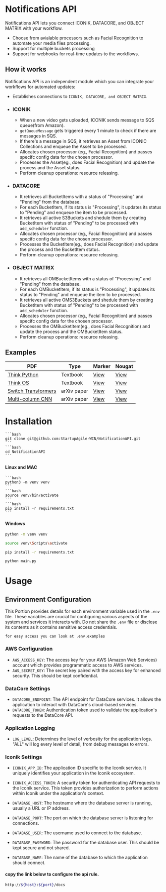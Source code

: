 # Notifications API

Notifications API lets you connect ICONIK, DATACORE, and OBJECT MATRIX with your workflow.
- Choose from avialable processors such as Facial Recognition to automate your media files processing.
- Support for multiple buckets processing
- Support for webhooks for real-time updates to the workflows.
  
## How it works

Notifications API is an independent module which you can integrate your workflows for automated updates:

- Establishes connections to ` ICONIK, DATACORE, and OBJECT MATRIX `.
- ### ICONIK
  - When a new video gets uploaded, ICONIK sends message to SQS queue(from Amazon).
  - `getQueueMessage` gets triggered every 1 minute to check if there are messages in SQS.
  - If there's a message in SQS, it retrieves an Asset from ICONIC Collections and enqueue the Asset to be processed.
  - Allocates chosen processor (eg., Facial Recognition) and passes specifc config data for the chosen processor.
  - Processes the Asset(eg., does  Facial Recognition) and update the process and the Asset status.
  - Perform cleanup operations: resource releasing.
- ### DATACORE
  - It retrieves all BucketItems with a status of "Processing" and "Pending" from the database.
  - For each BucketItem, if its status is "Processing", it updates its status to "Pending" and enqueue the item to be processed.
  - It retrieves all active S3Buckets and shedule them by creating BucketItem with status of "Pending" to be processed with `add_scheduler` function.
  - Allocates chosen processor (eg., Facial Recognition) and passes specifc config data for the chosen processor.
  - Processes the BucketItem(eg., does  Facial Recognition) and update the process and the BucketItem status.
  - Perform cleanup operations: resource releasing.
- ### OBJECT MATRIX
  - It retrieves all OMBucketItems with a status of "Processing" and "Pending" from the database.
  - For each OMBucketItem, if its status is "Processing", it updates its status to "Pending" and enqueue the item to be processed.
  - It retrieves all active OMS3Buckets and shedule them by creating BucketItem with status of "Pending" to be processed with `add_scheduler` function.
  - Allocates chosen processor (eg., Facial Recognition) and passes specifc config data for the chosen processor.
  - Processes the OMBucketItem(eg., does  Facial Recognition) and update the process and the OMBucketItem status.
  - Perform cleanup operations: resource releasing.
## Examples

| PDF                                                                   | Type        | Marker                                                                                                 | Nougat                                                                                                 |
|-----------------------------------------------------------------------|-------------|--------------------------------------------------------------------------------------------------------|--------------------------------------------------------------------------------------------------------|
| [Think Python](https://greenteapress.com/thinkpython/thinkpython.pdf) | Textbook    | [View](https://github.com/VikParuchuri/marker/blob/master/data/examples/marker/thinkpython.md)         | [View](https://github.com/VikParuchuri/marker/blob/master/data/examples/nougat/thinkpython.md)         |
| [Think OS](https://greenteapress.com/thinkos/thinkos.pdf)             | Textbook    | [View](https://github.com/VikParuchuri/marker/blob/master/data/examples/marker/thinkos.md)             | [View](https://github.com/VikParuchuri/marker/blob/master/data/examples/nougat/thinkos.md)             |
| [Switch Transformers](https://arxiv.org/pdf/2101.03961.pdf)           | arXiv paper | [View](https://github.com/VikParuchuri/marker/blob/master/data/examples/marker/switch_transformers.md) | [View](https://github.com/VikParuchuri/marker/blob/master/data/examples/nougat/switch_transformers.md) |
| [Multi-column CNN](https://arxiv.org/pdf/1804.07821.pdf)              | arXiv paper | [View](https://github.com/VikParuchuri/marker/blob/master/data/examples/marker/multicolcnn.md)         | [View](https://github.com/VikParuchuri/marker/blob/master/data/examples/nougat/multicolcnn.md)         |



# Installation
    ```bash
    git clone git@github.com:StartupAgile-WIN/NotificationAPI.git
    ```
    ```bash
    cd NotificationAPI
    ```
  #### Linux and MAC
    ```bash
    python3 -m venv venv
    ```
    ```bash
    source venv/bin/activate
    ```
    ```bash
    pip install -r requirements.txt
    ```
  #### Windows
  ```bash
  python -m venv venv
  ```
  ```bash
  source venv\Scripts\activate
  ```
  ```bash
  pip install -r requirements.txt
  ```
  ```bash
  python main.py
  ```

 # Usage 
 
## Environment Configuration

This Portion provides details for each environment variable used in the `.env` file. These variables are crucial for configuring various aspects of the system and services it interacts with. Do not share the `.env` file or disclose its contents as it contains sensitive access credentials.

``for easy access you can look at .env.examples``

### AWS Configuration

- `AWS_ACCESS_KEY`: The access key for your AWS (Amazon Web Services) account which provides programmatic access to AWS services.
- `AWS_SECRET_KEY`: The secret key paired with the access key for enhanced security. This should be kept confidential.

### DataCore Settings

- `DATACORE_ENDPOINT`: The API endpoint for DataCore services. It allows the application to interact with DataCore's cloud-based services.
- `DATACORE_TOKEN`: Authentication token used to validate the application's requests to the DataCore API.

### Application Logging

- `LOG_LEVEL`: Determines the level of verbosity for the application logs. "ALL" will log every level of detail, from debug messages to errors.

### Iconik Settings

- `ICONIK_APP_ID`: The application ID specific to the Iconik service. It uniquely identifies your application in the Iconik ecosystem.
- `ICONIK_ACCESS_TOKEN`: A security token for authenticating API requests to the Iconik service. This token provides authorization to perform actions within Iconik under the application's context.

- `DATABASE_HOST`: The hostname where the database server is running, usually a URL or IP address.
- `DATABASE_PORT`: The port on which the database server is listening for connections.
- `DATABASE_USER`: The username used to connect to the database.
- `DATABASE_PASSWORD`: The password for the database user. This should be kept secure and not shared.
- `DATABASE_NAME`: The name of the database to which the application should connect.

#### copy the link below to configure the api rule.
```bash 
http://${host}:${port}/docs
```




